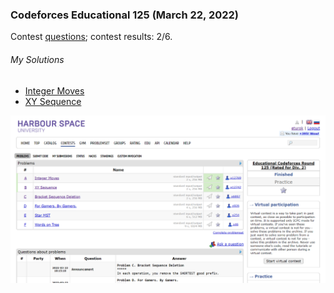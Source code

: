 ### Codeforces Educational 125 (March 22, 2022)
Contest [questions](https://codeforces.com/contests/1657 'Link to Contest Questions'); 
contest results: 2/6.

###### My Solutions
* [Integer Moves](https://github.com/ez2rok/coding-contests/blob/main/week9/codeforces_educational_125/integer_moves.py)
* [XY Sequence](https://github.com/ez2rok/coding-contests/blob/main/week9/codeforces_educational_125/xy_sequence.py)

<img src="codeforces_educational_125.png" alt="Screenshot of my contest results." width="800"/>
